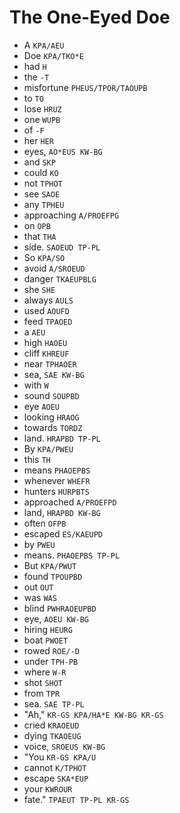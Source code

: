 # The One-Eyed Doe

* A `KPA/AEU`
* Doe `KPA/TKO*E`
* had `H`
* the `-T`
* misfortune `PHEUS/TPOR/TAOUPB`
* to `TO`
* lose `HRUZ`
* one `WUPB`
* of `-F`
* her `HER`
* eyes, `AO*EUS KW-BG`
* and `SKP`
* could `KO`
* not `TPHOT`
* see `SAOE`
* any `TPHEU`
* approaching `A/PROEFPG`
* on `OPB`
* that `THA`
* side. `SAOEUD TP-PL`
* So `KPA/SO`
* avoid `A/SROEUD`
* danger `TKAEUPBLG`
* she `SHE`
* always `AULS`
* used `AOUFD`
* feed `TPAOED`
* a `AEU`
* high `HAOEU`
* cliff `KHREUF`
* near `TPHAOER`
* sea, `SAE KW-BG`
* with `W`
* sound `SOUPBD`
* eye `AOEU`
* looking `HRAOG`
* towards `TORDZ`
* land. `HRAPBD TP-PL`
* By `KPA/PWEU`
* this `TH`
* means `PHAOEPBS`
* whenever `WHEFR`
* hunters `HURPBTS`
* approached `A/PROEFPD`
* land, `HRAPBD KW-BG`
* often `OFPB`
* escaped `ES/KAEUPD`
* by `PWEU`
* means. `PHAOEPBS TP-PL`
* But `KPA/PWUT`
* found `TPOUPBD`
* out `OUT`
* was `WAS`
* blind `PWHRAOEUPBD`
* eye, `AOEU KW-BG`
* hiring `HEURG`
* boat `PWOET`
* rowed `ROE/-D`
* under `TPH-PB`
* where `W-R`
* shot `SHOT`
* from `TPR`
* sea. `SAE TP-PL`
* "Ah," `KR-GS KPA/HA*E KW-BG KR-GS`
* cried `KRAOEUD`
* dying `TKAOEUG`
* voice, `SROEUS KW-BG`
* "You `KR-GS KPA/U`
* cannot `K/TPHOT`
* escape `SKA*EUP`
* your `KWROUR`
* fate." `TPAEUT TP-PL KR-GS`
